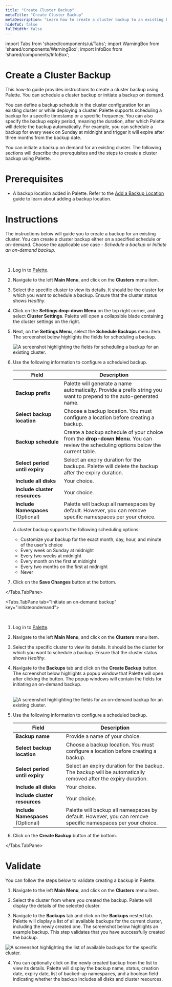 ```yaml
---
title: "Create Cluster Backup"
metaTitle: "Create Cluster Backup"
metaDescription: "Learn how to create a cluster backup to an existing backup location."
hideToC: false
fullWidth: false
---
```


import Tabs from 'shared/components/ui/Tabs';
import WarningBox from 'shared/components/WarningBox';
import InfoBox from 'shared/components/InfoBox';



# Create a Cluster Backup

This how-to guide provides instructions to create a cluster backup using Palette. You can schedule a cluster backup or initiate a backup on demand. 

You can define a backup schedule in the cluster configuration for an existing cluster or while deploying a cluster. Palette supports scheduling a backup for a specific timestamp or a specific frequency. You can also specify the backup expiry period, meaning the duration, after which Palette will delete the backup automatically. For example, you can schedule a backup for every week on Sunday at midnight and trigger it will expire after three months from the backup date. 

You can initiate a backup on demand for an existing cluster. The following sections will describe the prerequisites and the steps to create a cluster backup using Palette.


# Prerequisites

- A backup location added in Palette. Refer to the [Add a Backup Location](/clusters/cluster-management/backup-restore/add-backup-location) guide to learn about adding a backup location. 


# Instructions

The instructions below will guide you to create a backup for an existing cluster.
You can create a cluster backup either on a specified schedule or on-demand. 
Choose the applicable use case - *Schedule a backup* or *Initiate an on-demand backup*. 
<br />

<Tabs>
<Tabs.TabPane tab="Schedule a backup" key="schedulebackup">

<br />

1. Log in to [Palette](https://console.spectrocloud.com/).


2. Navigate to the left **Main Menu**, and click on the **Clusters** menu item. 


3. Select the specific cluster to view its details. It should be the cluster for which you want to schedule a backup. Ensure that the cluster status shows *Healthy*. 


4. Click on the **Settings drop-down Menu** on the top right corner, and select **Cluster Settings**. Palette will open a collapsible blade containing the cluster settings on the right. 


5. Next, on the **Settings Menu**, select the **Schedule Backups** menu item. The screenshot below highlights the fields for scheduling a backup. 

	![A screenshot highlighting the fields for scheduling a backup for an existing cluster.](/clusters_cluster-management_backup-restore_scheduled-backup.png)


6. Use the following information to configure a scheduled backup.

	|**Field**|**Description**|
	|---|---|
	|**Backup prefix**|Palette will generate a name automatically. Provide a prefix string you want to prepend to the auto-generated name. |
	|**Select backup location**|Choose a backup location. You must configure a location before creating a backup. |
	|**Backup schedule**|Create a backup schedule of your choice from the **drop-down Menu**. You can review the scheduling options below the current table.|
	|**Select period until expiry**|Select an expiry duration for the backups. Palette will delete the backup after the expiry duration.|
	|**Include all disks**|Your choice.|
	|**Include cluster resources**|Your choice.|
	|**Include Namespaces** (Optional)| Palette will backup all namespaces by default. However, you can remove specific namespaces per your choice. |

	A cluster backup supports the following scheduling options:	

	* Customize your backup for the exact month, day, hour, and minute of the user's choice
	* Every week on Sunday at midnight
	* Every two weeks at midnight
	* Every month on the first at midnight
	* Every two months on the first at midnight
	* Never


7. Click on the **Save Changes** button at the bottom. 


</Tabs.TabPane>

<Tabs.TabPane tab="Initiate an on-demand backup" key="initiateondemand">

<br />


1. Log in to [Palette](https://console.spectrocloud.com/).


2. Navigate to the left **Main Menu**, and click on the **Clusters** menu item. 


3. Select the specific cluster to view its details. It should be the cluster for which you want to schedule a backup. Ensure that the cluster status shows *Healthy*. 


4. Navigate to the **Backups** tab and click on the **Create Backup** button. The screenshot below highlights a popup window that Palette will open after clicking the button. The popup windows will contain the fields for initiating an on-demand backup. <br /><br />

	![A screenshot highlighting the fields for an on-demand backup for an existing cluster.](/clusters_cluster-management_backup-restore_ondemand-backup.png)



5. Use the following information to configure a scheduled backup.

	|**Field**|**Description**|
	|---|---|
	|**Backup name**|Provide a name of your choice. |
	|**Select backup location**|Choose a backup location. You must configure a location before creating a backup. |
	|**Select period until expiry**|Select an expiry duration for the backup. The backup will be automatically removed after the expiry duration.|
	|**Include all disks**|Your choice.|
	|**Include cluster resources**|Your choice.|
	|**Include Namespaces** (Optional)| Palette will backup all namespaces by default. However, you can remove specific namespaces per your choice. |


6. Click on the **Create Backup** button at the bottom. 


</Tabs.TabPane>
</Tabs>


# Validate

You can follow the steps below to validate creating a backup in Palette.
<br />

1. Navigate to the left **Main Menu**, and click on the **Clusters** menu item. 


2. Select the cluster from where you created the backup. Palette will display the details of the selected cluster. 


3. Navigate to the **Backups** tab and click on the **Backups** nested tab. Palette will display a list of all available backups for the current cluster, including the newly created one. The screenshot below highlights an example backup. This step validates that you have successfully created the backup. 

  ![A screenshot highlighting the list of available backups for the specific cluster.](/clusters_cluster-management_backup-restore_view-backup.png)


4. You can optionally click on the newly created backup from the list to view its details. Palette will display the backup name, status, creation date, expiry date, list of backed-up namespaces, and a boolean field indicating whether the backup includes all disks and cluster resources. 
